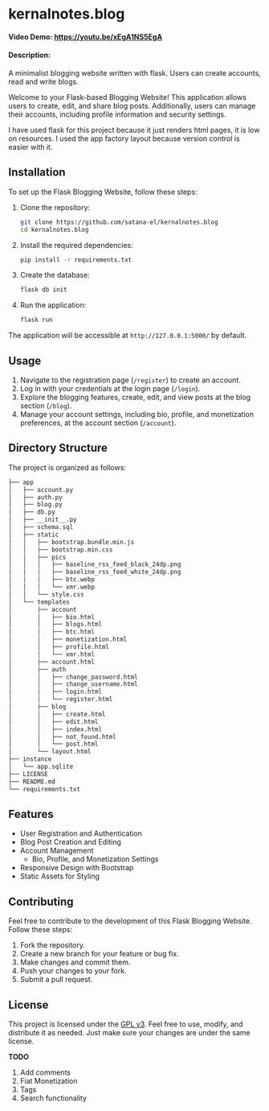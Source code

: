 # kernalnotes.blog
#### Video Demo:  <https://youtu.be/xEgA1NS5EgA>
#### Description:
A minimalist blogging website written with flask. Users can create accounts, read and write blogs.

Welcome to your Flask-based Blogging Website! This application allows users to create, edit, and share blog posts. Additionally, users can manage their accounts, including profile information and security settings.

I have used flask for this project because it just renders html pages, it is low on resources. I used the app factory layout because version control is easier with it.

## Installation

To set up the Flask Blogging Website, follow these steps:

1. Clone the repository:

    ```bash
    git clone https://github.com/satana-el/kernalnotes.blog
    cd kernalnotes.blog
    ```

2. Install the required dependencies:

    ```bash
    pip install -r requirements.txt
    ```

3. Create the database:

    ```bash
    flask db init
    ```

4. Run the application:

    ```bash
    flask run
    ```

The application will be accessible at `http://127.0.0.1:5000/` by default.

## Usage

1. Navigate to the registration page (`/register`) to create an account.
2. Log in with your credentials at the login page (`/login`).
3. Explore the blogging features, create, edit, and view posts at the blog section (`/blog`).
4. Manage your account settings, including bio, profile, and monetization preferences, at the account section (`/account`).

## Directory Structure

The project is organized as follows:
```bash
├── app
│   ├── account.py
│   ├── auth.py
│   ├── blog.py
│   ├── db.py
│   ├── __init__.py
│   ├── schema.sql
│   ├── static
│   │   ├── bootstrap.bundle.min.js
│   │   ├── bootstrap.min.css
│   │   ├── pics
│   │   │   ├── baseline_rss_feed_black_24dp.png
│   │   │   ├── baseline_rss_feed_white_24dp.png
│   │   │   ├── btc.webp
│   │   │   └── xmr.webp
│   │   └── style.css
│   └── templates
│       ├── account
│       │   ├── bio.html
│       │   ├── blogs.html
│       │   ├── btc.html
│       │   ├── monetization.html
│       │   ├── profile.html
│       │   └── xmr.html
│       ├── account.html
│       ├── auth
│       │   ├── change_password.html
│       │   ├── change_username.html
│       │   ├── login.html
│       │   └── register.html
│       ├── blog
│       │   ├── create.html
│       │   ├── edit.html
│       │   ├── index.html
│       │   ├── not_found.html
│       │   └── post.html
│       └── layout.html
├── instance
│   └── app.sqlite
├── LICENSE
├── README.md
└── requirements.txt
```

## Features

- User Registration and Authentication
- Blog Post Creation and Editing
- Account Management
  - Bio, Profile, and Monetization Settings
- Responsive Design with Bootstrap
- Static Assets for Styling

## Contributing

Feel free to contribute to the development of this Flask Blogging Website. Follow these steps:

1. Fork the repository.
2. Create a new branch for your feature or bug fix.
3. Make changes and commit them.
4. Push your changes to your fork.
5. Submit a pull request.

## License

This project is licensed under the [GPL v3](LICENSE). Feel free to use, modify, and distribute it as needed. Just make sure your changes are under the same license.


**TODO**
1. Add comments
2. Fiat Monetization
3. Tags
4. Search functionality
